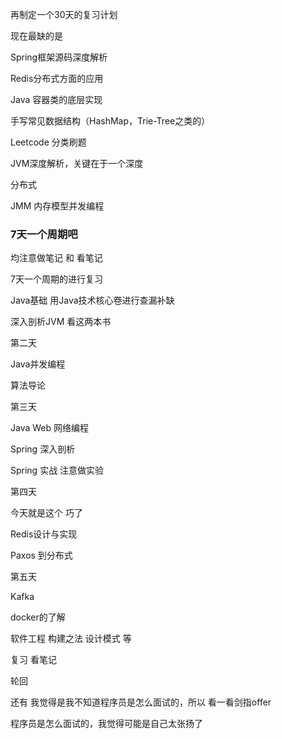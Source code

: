 再制定一个30天的复习计划

现在最缺的是

Spring框架源码深度解析

Redis分布式方面的应用

Java 容器类的底层实现

手写常见数据结构（HashMap，Trie-Tree之类的）

Leetcode 分类刷题

JVM深度解析，关键在于一个深度

分布式

JMM 内存模型并发编程



### 7天一个周期吧

均注意做笔记 和 看笔记 

7天一个周期的进行复习

Java基础 用Java技术核心卷进行查漏补缺

深入剖析JVM 看这两本书



第二天

Java并发编程

算法导论



第三天

Java Web 网络编程

Spring 深入剖析

Spring 实战 注意做实验



第四天 

今天就是这个 巧了

Redis设计与实现

Paxos 到分布式 



第五天 

Kafka 

docker的了解

软件工程 构建之法 设计模式 等

复习 看笔记 



轮回



还有 我觉得是我不知道程序员是怎么面试的，所以 看一看剑指offer 

程序员是怎么面试的，我觉得可能是自己太张扬了





